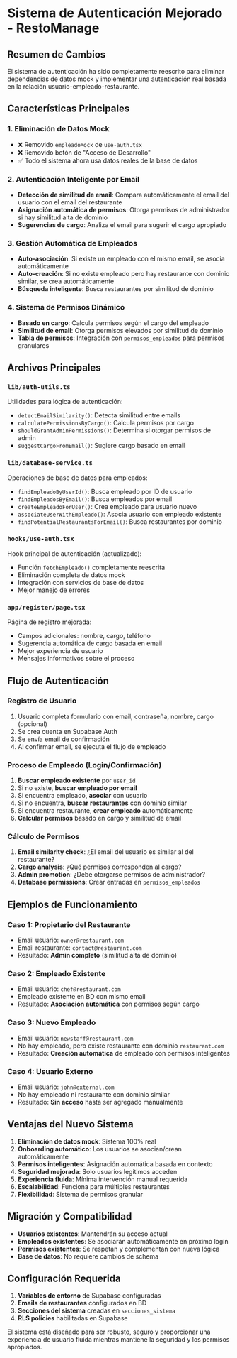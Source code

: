 # Sistema de Autenticación Mejorado - RestoManage

## Resumen de Cambios

El sistema de autenticación ha sido completamente reescrito para eliminar dependencias de datos mock y implementar una autenticación real basada en la relación usuario-empleado-restaurante.

## Características Principales

### 1. Eliminación de Datos Mock
- ❌ Removido `empleadoMock` de `use-auth.tsx`
- ❌ Removido botón de "Acceso de Desarrollo" 
- ✅ Todo el sistema ahora usa datos reales de la base de datos

### 2. Autenticación Inteligente por Email
- **Detección de similitud de email**: Compara automáticamente el email del usuario con el email del restaurante
- **Asignación automática de permisos**: Otorga permisos de administrador si hay similitud alta de dominio
- **Sugerencias de cargo**: Analiza el email para sugerir el cargo apropiado

### 3. Gestión Automática de Empleados
- **Auto-asociación**: Si existe un empleado con el mismo email, se asocia automáticamente
- **Auto-creación**: Si no existe empleado pero hay restaurante con dominio similar, se crea automáticamente
- **Búsqueda inteligente**: Busca restaurantes por similitud de dominio

### 4. Sistema de Permisos Dinámico
- **Basado en cargo**: Calcula permisos según el cargo del empleado
- **Similitud de email**: Otorga permisos elevados por similitud de dominio
- **Tabla de permisos**: Integración con `permisos_empleados` para permisos granulares

## Archivos Principales

### `lib/auth-utils.ts`
Utilidades para lógica de autenticación:
- `detectEmailSimilarity()`: Detecta similitud entre emails
- `calculatePermissionsByCargo()`: Calcula permisos por cargo
- `shouldGrantAdminPermissions()`: Determina si otorgar permisos de admin
- `suggestCargoFromEmail()`: Sugiere cargo basado en email

### `lib/database-service.ts`
Operaciones de base de datos para empleados:
- `findEmpleadoByUserId()`: Busca empleado por ID de usuario
- `findEmpleadosByEmail()`: Busca empleados por email
- `createEmpleadoForUser()`: Crea empleado para usuario nuevo
- `associateUserWithEmpleado()`: Asocia usuario con empleado existente
- `findPotentialRestaurantsForEmail()`: Busca restaurantes por dominio

### `hooks/use-auth.tsx`
Hook principal de autenticación (actualizado):
- Función `fetchEmpleado()` completamente reescrita
- Eliminación completa de datos mock
- Integración con servicios de base de datos
- Mejor manejo de errores

### `app/register/page.tsx`
Página de registro mejorada:
- Campos adicionales: nombre, cargo, teléfono
- Sugerencia automática de cargo basada en email
- Mejor experiencia de usuario
- Mensajes informativos sobre el proceso

## Flujo de Autenticación

### Registro de Usuario
1. Usuario completa formulario con email, contraseña, nombre, cargo (opcional)
2. Se crea cuenta en Supabase Auth
3. Se envía email de confirmación
4. Al confirmar email, se ejecuta el flujo de empleado

### Proceso de Empleado (Login/Confirmación)
1. **Buscar empleado existente** por `user_id`
2. Si no existe, **buscar empleado por email**
3. Si encuentra empleado, **asociar** con usuario
4. Si no encuentra, **buscar restaurantes** con dominio similar
5. Si encuentra restaurante, **crear empleado** automáticamente
6. **Calcular permisos** basado en cargo y similitud de email

### Cálculo de Permisos
1. **Email similarity check**: ¿El email del usuario es similar al del restaurante?
2. **Cargo analysis**: ¿Qué permisos corresponden al cargo?
3. **Admin promotion**: ¿Debe otorgarse permisos de administrador?
4. **Database permissions**: Crear entradas en `permisos_empleados`

## Ejemplos de Funcionamiento

### Caso 1: Propietario del Restaurante
- Email usuario: `owner@restaurant.com`
- Email restaurante: `contact@restaurant.com`
- Resultado: **Admin completo** (similitud alta de dominio)

### Caso 2: Empleado Existente
- Email usuario: `chef@restaurant.com`
- Empleado existente en BD con mismo email
- Resultado: **Asociación automática** con permisos según cargo

### Caso 3: Nuevo Empleado
- Email usuario: `newstaff@restaurant.com`
- No hay empleado, pero existe restaurante con dominio `restaurant.com`
- Resultado: **Creación automática** de empleado con permisos inteligentes

### Caso 4: Usuario Externo
- Email usuario: `john@external.com`
- No hay empleado ni restaurante con dominio similar
- Resultado: **Sin acceso** hasta ser agregado manualmente

## Ventajas del Nuevo Sistema

1. **Eliminación de datos mock**: Sistema 100% real
2. **Onboarding automático**: Los usuarios se asocian/crean automáticamente
3. **Permisos inteligentes**: Asignación automática basada en contexto
4. **Seguridad mejorada**: Solo usuarios legítimos acceden
5. **Experiencia fluida**: Mínima intervención manual requerida
6. **Escalabilidad**: Funciona para múltiples restaurantes
7. **Flexibilidad**: Sistema de permisos granular

## Migración y Compatibilidad

- **Usuarios existentes**: Mantendrán su acceso actual
- **Empleados existentes**: Se asociarán automáticamente en próximo login
- **Permisos existentes**: Se respetan y complementan con nueva lógica
- **Base de datos**: No requiere cambios de schema

## Configuración Requerida

1. **Variables de entorno** de Supabase configuradas
2. **Emails de restaurantes** configurados en BD
3. **Secciones del sistema** creadas en `secciones_sistema`
4. **RLS policies** habilitadas en Supabase

El sistema está diseñado para ser robusto, seguro y proporcionar una experiencia de usuario fluida mientras mantiene la seguridad y los permisos apropiados.